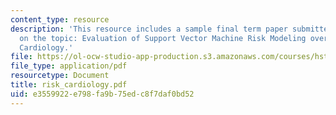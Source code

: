 ```yaml
---
content_type: resource
description: 'This resource includes a sample final term paper submitted by the student
  on the topic: Evaluation of Support Vector Machine Risk Modeling over Time in Interventional
  Cardiology.'
file: https://ol-ocw-studio-app-production.s3.amazonaws.com/courses/hst-947-medical-artificial-intelligence-spring-2005/e3559922e798fa9b75edc8f7daf0bd52_risk_cardiology.pdf
file_type: application/pdf
resourcetype: Document
title: risk_cardiology.pdf
uid: e3559922-e798-fa9b-75ed-c8f7daf0bd52
---
```

